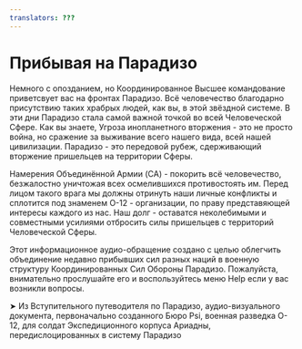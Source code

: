 ```yaml
---
translators: ???
---
```


# Прибывая на Парадизо

Немного с опозданием, но Координированное Высшее командование приветсвует вас на фронтах Парадизо. Всё человечество благодарно присутствию таких храбрых людей, как вы, в этой звёздной системе. В эти дни Парадизо стала самой важной точкой во всей Человеческой Сфере. Как вы знаете, Угроза инопланетного вторжения - это не просто война, но сражение за выживание всего нашего вида, всей нашей цивилизации. Парадизо - это передовой рубеж, сдерживающий вторжение пришельцев на территории Сферы.

Намерения Объединённой Армии (CA) - покорить всё человечество, безжалостно уничтожая всех осмелившихся противостоять им. Перед лицом такого врага мы должны отринуть наши личные конфликты и сплотится под знаменем O-12 - организации, по праву представяющей интересы каждого из нас. Наш долг - оставатся неколебимыми и совместными усилиями отбросить силы пришельцев с территорий Человеческой Сферы.

Этот информационное аудио-обращение создано с целью облегчить объединение недавно прибывших сил разных наций в военную структуру Координированных Сил Обороны Парадизо. Пожалуйста, внимательно прослушайте его и воспользуйтесь меню Help если у вас возникли вопросы.

➤ Из Вступительного путеводителя по Парадизо,
аудио-визуального документа, первоначально созданного Бюро Psi,
военная разведка O-12, для солдат Экспедиционного корпуса Ариадны,
передислоцированных в систему Парадизо
